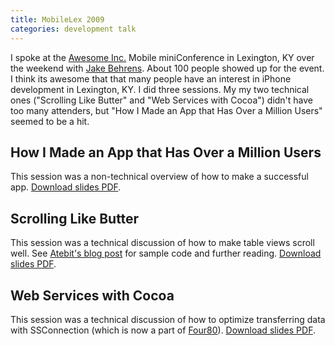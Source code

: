 ```yaml
---
title: MobileLex 2009
categories: development talk
---
```


I spoke at the [Awesome Inc.](http://awesomeinc.org) Mobile miniConference in Lexington, KY over the weekend with [Jake Behrens](http://jakebehrens.com). About 100 people showed up for the event. I think its awesome that that many people have an interest in iPhone development in Lexington, KY. I did three sessions. My my two technical ones ("Scrolling Like Butter" and "Web Services with Cocoa") didn't have too many attenders, but "How I Made an App that Has Over a Million Users" seemed to be a hit.

## How I Made an App that Has Over a Million Users

This session was a non-technical overview of how to make a successful app. [Download slides PDF](http://assets.samsoff.es/pdf/how-i-made-an-iphone-app-that-has-over-a-million-users.pdf).

## Scrolling Like Butter

This session was a technical discussion of how to make table views scroll well. See [Atebit's blog post](http://blog.atebits.com/2008/12/fast-scrolling-in-tweetie-with-uitableview/) for sample code and further reading. [Download slides PDF](http://assets.samsoff.es/pdf/scrolling-like-butter.pdf).

## Web Services with Cocoa

This session was a technical discussion of how to optimize transferring data with SSConnection (which is now a part of [Four80](http://github.com/soffes/four80)). [Download slides PDF](http://assets.samsoff.es/pdf/web-services-with-cocoa.pdf).
